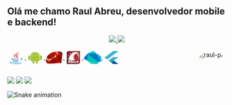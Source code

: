 ## Olá me chamo Raul Abreu, desenvolvedor mobile e backend!
<div align="center">
  <a href="https://github.com/raulccabreu">
  <img height="180em" src="https://github-readme-stats.vercel.app/api?username=raulccabreu&show_icons=true&theme=dracula&include_all_commits=true&count_private=true"/>
  <img height="180em" src="https://github-readme-stats.vercel.app/api/top-langs/?username=raulccabreu&layout=compact&langs_count=7&theme=dracula"/>
</div>
<div style="display: inline_block"><br>
  <img align="center" alt="raul-java" height="30" width="40" src="https://raw.githubusercontent.com/devicons/devicon/master/icons/java/java-original.svg">
  <img align="center" alt="raul-android" height="30" width="40" src="https://raw.githubusercontent.com/devicons/devicon/master/icons/android/android-original.svg">
  <img align="center" alt="raul-ruby" height="30" width="40" src="https://raw.githubusercontent.com/devicons/devicon/master/icons/ruby/ruby-original.svg">
  <img align="center" alt="raul-rails" height="30" width="40" src="https://raw.githubusercontent.com/devicons/devicon/master/icons/rails/rails-original-wordmark.svg">
  <img align="center" alt="raul-dart" height="30" width="40" src="https://raw.githubusercontent.com/devicons/devicon/master/icons/dart/dart-original.svg">
  <img align="center" alt="raul-flutter" height="30" width="40" src="https://raw.githubusercontent.com/devicons/devicon/master/icons/flutter/flutter-original.svg">
  <img align="right" alt="raul-pic" height="150" style="border-radius:50px;" src="https://avatars.githubusercontent.com/u/429922?v=4">
</div>
  
  ##
 
<div> 
  <a href="https://raul.business" target="_blank"><img src="https://static.thenounproject.com/png/1378900-200.png" target="_blank"></a>
  <a href = "mailto:raulccabreu@gmail.com"><img src="https://img.shields.io/badge/-Gmail-%23333?style=for-the-badge&logo=gmail&logoColor=white" target="_blank"></a>
  <a href="https://www.linkedin.com/in/raulccabreu/" target="_blank"><img src="https://img.shields.io/badge/-LinkedIn-%230077B5?style=for-the-badge&logo=linkedin&logoColor=white" target="_blank"></a> 
 
  ![Snake animation](https://github.com/raulccabreu/raulccabreu/blob/output/github-contribution-grid-snake.svg)
 
</div>
